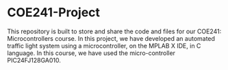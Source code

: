 # COE241-Project
This repository is built to store and share the code and files for our COE241: Microcontrollers course. In this project, we have developed an automated traffic light system using a microcontroller, on the MPLAB X IDE, in C language. In this course, we have used the micro-controller PIC24FJ128GA010.
